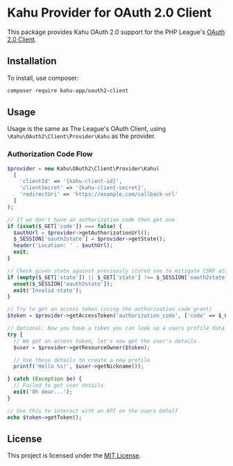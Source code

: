 # Kahu Provider for OAuth 2.0 Client

This package provides Kahu OAuth 2.0 support for the PHP League's [OAuth 2.0 Client](https://github.com/thephpleague/oauth2-client).

## Installation

To install, use composer:

```bash
composer require kahu-app/oauth2-client
```

## Usage

Usage is the same as The League's OAuth Client, using `\Kahu\OAuth2\Client\Provider\Kahu` as the provider.

### Authorization Code Flow

```php
$provider = new Kahu\OAuth2\Client\Provider\Kahu(
  [
    'clientId' => '{kahu-client-id}',
    'clientSecret' => '{kahu-client-secret}',
    'redirectUri' => 'https://example.com/callback-url'
  ]
);

// If we don't have an authorization code then get one
if (isset($_GET['code']) === false) {
  $authUrl = $provider->getAuthorizationUrl();
  $_SESSION['oauth2state'] = $provider->getState();
  header('Location: ' . $authUrl);
  exit;
}

// Check given state against previously stored one to mitigate CSRF attack
if (empty($_GET['state']) || $_GET['state'] !== $_SESSION['oauth2state']) {
  unset($_SESSION['oauth2state']);
  exit('Invalid state');
}

// Try to get an access token (using the authorization code grant)
$token = $provider->getAccessToken('authorization_code', ['code' => $_GET['code']]);

// Optional: Now you have a token you can look up a users profile data
try {
  // We got an access token, let's now get the user's details
  $user = $provider->getResourceOwner($token);

  // Use these details to create a new profile
  printf('Hello %s!', $user->getNickname());

} catch (Exception $e) {
  // Failed to get user details
  exit('Oh dear...');
}

// Use this to interact with an API on the users behalf
echo $token->getToken();
```


## License

This project is licensed under the [MIT License](LICENSE).
